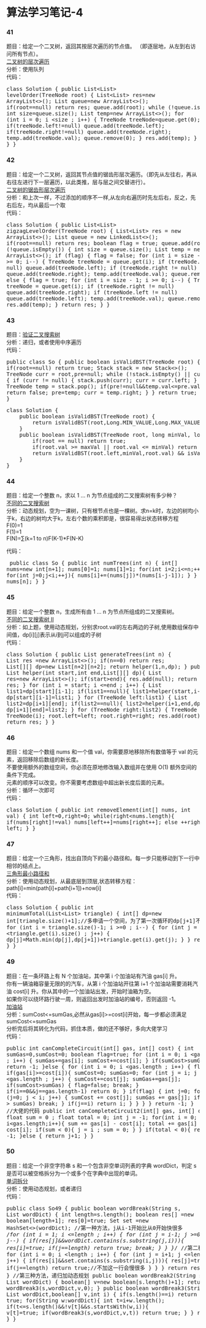 # 算法学习笔记-4

### 41
题目：给定一个二叉树，返回其按层次遍历的节点值。 （即逐层地，从左到右访问所有节点）。  
[二叉树的层次遍历](https://leetcode-cn.com/problems/binary-tree-level-order-traversal/description/)    
分析：使用队列  
代码：<pre>class Solution {
    public List<List<Integer>> levelOrder(TreeNode root) {
        List<List<Integer>> res=new ArrayList<>();
        List<TreeNode> queue=new ArrayList<>();
        if(root==null) return res;
        queue.add(root);
        while (!queue.isEmpty()){
            int size=queue.size();
            List<Integer> temp=new ArrayList<>();
            for (int i = 0; i <size ; i++) {
                TreeNode treeNode=queue.get(0);
                if(treeNode.left!=null) queue.add(treeNode.left);
                if(treeNode.right!=null) queue.add(treeNode.right);
                temp.add(treeNode.val);
                queue.remove(0);
            }
            res.add(temp);
        }
        return res;
    }
}</pre>

### 42
题目：给定一个二叉树，返回其节点值的锯齿形层次遍历。（即先从左往右，再从右往左进行下一层遍历，以此类推，层与层之间交替进行）。  
[二叉树的锯齿形层次遍历](https://leetcode-cn.com/problems/binary-tree-zigzag-level-order-traversal/description/)   
分析：和上次一样，不过添加的顺序不一样,从左向右遍历时先左后右，反之，先右后左，均从最后一个取  
代码：<pre>class Solution {
    public List<List<Integer>> zigzagLevelOrder(TreeNode root) {
        List<List<Integer>> res = new ArrayList<>();
        List<TreeNode> queue = new LinkedList<>();
        if(root==null) return res;
        boolean flag = true;
        queue.add(root);
        while (!queue.isEmpty()) {
            int size = queue.size();
            List<Integer> temp = new ArrayList<>();
            if (flag) {
                flag = false;
                for (int i = size - 1; i >= 0; i--) {
                    TreeNode treeNode = queue.get(i);
                    if (treeNode.left != null) queue.add(treeNode.left);
                    if (treeNode.right != null) queue.add(treeNode.right);
                    temp.add(treeNode.val);
                    queue.remove(i);
                }
            } else {
                flag = true;
                for (int i = size - 1; i >= 0; i--) {
                    TreeNode treeNode = queue.get(i);
                    if (treeNode.right != null) queue.add(treeNode.right);
                    if (treeNode.left != null) queue.add(treeNode.left);
                    temp.add(treeNode.val);
                    queue.remove(i);
                }
            }
            res.add(temp);
        }
        return res;
    }
}</pre>

### 43
题目：[验证二叉搜索树](https://leetcode-cn.com/problems/validate-binary-search-tree/description/)  
分析：递归，或者使用中序遍历     
代码：<pre>public class So {
    public boolean isValidBST(TreeNode root) {
        if(root==null) return true;
        Stack<TreeNode> stack = new Stack<>();
        TreeNode curr = root,pre=null;
        while (!stack.isEmpty() || curr != null) {
            if (curr != null) {
                stack.push(curr);
                curr = curr.left;
            } else {
                TreeNode temp = stack.pop();
                if(pre!=null&&temp.val<=pre.val) return false;
                pre=temp;
                curr = temp.right;
            }
        }
        return true;
    }
}</pre>


<pre>class Solution {
    public boolean isValidBST(TreeNode root) {
        return isValidBST(root,Long.MIN_VALUE,Long.MAX_VALUE);
    }
    public boolean isValidBST(TreeNode root, long minVal, long maxVal){
        if(root == null) return true;
        if(root.val >= maxVal || root.val <= minVal) return false;
        return isValidBST(root.left,minVal,root.val) && isValidBST(root.right,root.val,maxVal);
    }
}</pre>
### 44
题目：给定一个整数 n，求以 1 ... n 为节点组成的二叉搜索树有多少种？  
[不同的二叉搜索树](https://leetcode-cn.com/problems/unique-binary-search-trees/description/)  
分析：动态规划，空为一课树，只有根节点也是一棵树。求n=k时，左边的树均小于k，右边的树均大于k，左右个数的乘积即是，很容易得出状态转移方程	  
F(0)=1  
F(1)=1  
F(N)=∑(k=1 to n)F(K-1)*F(N-K)   
  
代码：<pre>
public class So {
    public int numTrees(int n) {
        int[] nums=new int[n+1];
        nums[0]=1;
        nums[1]=1;
        for(int i=2;i<=n;++i){
            for(int j=0;j<i;++j){
                nums[i]+=(nums[j])*(nums[i-j-1]);
            }
        }
        return nums[n];
    }
}
</pre>

### 45
题目：给定一个整数 n，生成所有由 1 ... n 为节点所组成的二叉搜索树。  
[不同的二叉搜索树 II](https://leetcode-cn.com/problems/unique-binary-search-trees-ii/description/)  
分析：如上题，使用动态规划，分别求root.val的左右两边的子树,使用数组保存中间值，dp[i][j]表示从i到j可以组成的子树    
代码：<pre>class Solution {
    public List<TreeNode> generateTrees(int n) {
        List<TreeNode> res =new ArrayList<>();
        if(n==0) return res;
        List[][] dp=new List[n+2][n+2];
        return helper(1,n,dp);
    }
    public List<TreeNode> helper(int start,int end,List[][] dp){
        List<TreeNode> res=new ArrayList<>();
        if(start>end){
            res.add(null);
            return res;
        }
        for (int i = start; i <=end ; i++) {
            List<TreeNode> list1=dp[start][i-1];
            if(list1==null){
                list1=helper(start,i-1,dp);
                dp[start][i-1]=list1;
            }
            for (TreeNode left:list1) {
                List<TreeNode> list2=dp[i+1][end];
                if(list2==null){
                    list2=helper(i+1,end,dp);
                    dp[i+1][end]=list2;
                }
                for (TreeNode right:list2) {
                    TreeNode root=new TreeNode(i);
                    root.left=left;
                    root.right=right;
                    res.add(root);
                }
            }
        }
        return res;
    }
}</pre>

### 46 
题目：给定一个数组 nums 和一个值 val，你需要原地移除所有数值等于 val 的元素，返回移除后数组的新长度。   
不要使用额外的数组空间，你必须在原地修改输入数组并在使用 O(1) 额外空间的条件下完成。   
元素的顺序可以改变。你不需要考虑数组中超出新长度后面的元素。   
分析：循环一次即可  
代码：<pre>class Solution {
    public int removeElement(int[] nums, int val) {
        int left=0,right=0;
        while(right<nums.length){
            if(nums[right]!=val)
                nums[left++]=nums[right++];
            else
                ++right;
        }
        return left;
    }
}</pre>

### 47
题目：给定一个三角形，找出自顶向下的最小路径和。每一步只能移动到下一行中相邻的结点上。  
[三角形最小路径和](https://leetcode-cn.com/problems/triangle/description/)  
分析：使用动态规划，从最底层到顶层,状态转移方程：path[i]=min(path[i]+path[i+1])+now[i]   
代码：<pre>class Solution {
    public int minimumTotal(List<List<Integer>> triangle) {
        int[] dp=new int[triangle.size()+1];//多申请一个空间，为了第一次循环的dp[j+1]不越界
        for (int i = triangle.size()-1; i >=0 ; i--) {
            for (int j = 0; j <triangle.get(i).size() ; j++) {
                dp[j]=Math.min(dp[j],dp[j+1])+triangle.get(i).get(j);
            }
        }
        return dp[0];
    }
}</pre>

### 49 
题目：在一条环路上有 N 个加油站，其中第 i 个加油站有汽油 gas[i] 升。   
你有一辆油箱容量无限的的汽车，从第 i 个加油站开往第 i+1 个加油站需要消耗汽油 cost[i] 升。你从其中的一个加油站出发，开始时油箱为空。  
如果你可以绕环路行驶一周，则返回出发时加油站的编号，否则返回 -1。  
[加油站](https://leetcode-cn.com/problems/gas-station/description/)  
分析：sumCost<=sumGas,必然从gas[i]>=cost[i]开始，每一步都必须满足sumCost<=sumGas  
分析完后将其转化为代码，抓住本质，做的还不够好，多向大佬学习  
代码：<pre>public int canCompleteCircuit(int[] gas, int[] cost) {
        int sumGas=0,sumCost=0;
        boolean flag=true;
        for (int i = 0; i <gas.length ; i++) {
            sumGas+=gas[i];
            sumCost+=cost[i];
        }
        if(sumCost>sumGas){
            return -1;
        }else {
            for (int i = 0; i <gas.length ; i++) {
                flag=true;
                if(gas[i]>=cost[i]){
                    sumCost=0;
                    sumGas=0;
                    for (int j = i; j <gas.length ; j++) {
                       sumCost+=cost[j];
                       sumGas+=gas[j];
                       if(sumCost>sumGas) {
                           flag=false;
                           break;
                       }
                       if(i==0&&j==gas.length-1)
                           return 0;
                    }
                    if(flag) {
                        int j=0;
                        for (j=0; j < i; j++) {
                            sumCost += cost[j];
                            sumGas += gas[j];
                            if (sumCost > sumGas)
                                break;
                        }
                        if(j==i)
                            return i;
                    }
                }
            }
        }
        return -1;
    }
	//大佬的代码
    public int canCompleteCircuit2(int[] gas, int[] cost) {
        float sum = 0 ;
        float total = 0;
        int j = -1;
        for(int i = 0; i<gas.length;i++){
            sum += gas[i] - cost[i];
            total += gas[i] - cost[i];
            if(sum < 0){
                j = i ;
                sum = 0;
            }
        }
        if(total < 0){
            return -1;
        }else {
            return j+1;
        }
    }</pre>
	
### 50
题目：给定一个非空字符串 s 和一个包含非空单词列表的字典 wordDict，判定 s 是否可以被空格拆分为一个或多个在字典中出现的单词。  
[单词拆分](https://leetcode-cn.com/problems/word-break/description/)  
分析：使用动态规划，或者递归  
代码：<pre>public class So49 {
    public boolean wordBreak(String s, List<String> wordDict) {
        int length=s.length();
        boolean res[] =new boolean[length+1];
        res[0]=true;
        Set<String> set =new HashSet<>(wordDict);
		//第一种方法，j从i-1开始比从0开始快很多
        /*for (int i = 1; i <=length ; i++) {
            for (int j = i-1; j >=0 ; j--) {
                if(res[j]&&wordDict.contains(s.substring(j,i))){
                    res[i]=true;
                    if(j==length) return true;
                    break;
                }
            }
        }*/
		//第二种方法
        for (int i = 0; i <length ; i++) {
            for (int j = i+1; j <=length ; j++) {
                if(res[i]&&set.contains(s.substring(i,j))){
                    res[j]=true;
                    if(j==length) return true;//不加这一行会慢很多
                }
            }
        }
        return res[length];
    }
	//第三种方法，递归加动态规划
    public boolean wordBreak2(String s, List<String> wordDict) {
        boolean[] v=new boolean[s.length()+1];
        return wordBreak3(s,wordDict,v,0);
    }
    public boolean wordBreak3(String s, List<String> wordDict,boolean[] v,int i) {
        if(s.length()==i)
            return true;
        for(String w:wordDict){
            int t=i+w.length();
            if(t<=s.length()&&!v[t]&&s.startsWith(w,i)){
                v[t]=true;
                if(wordBreak3(s,wordDict,v,t))
                    return true;
            }
        }
        return false;
    }
}</pre>